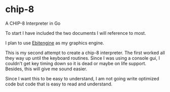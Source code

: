 # chip-8

A CHIP-8 Interpreter in Go


To start I have included the two documents I will reference to most.

I plan to use [Ebitengine](https://ebitengine.org/) as my graphics engine. 

This is my second attempt to create a chip-8 interpreter. The first worked all they way up until the keyboard routines. Since I was using a console gui, I couldn't get key timing down so it is dead or maybe on life support. Besides, this will give me sound easier.

Since I want this to be easy to understand, I am not going write optimized code but code that is easy to read and understand.

